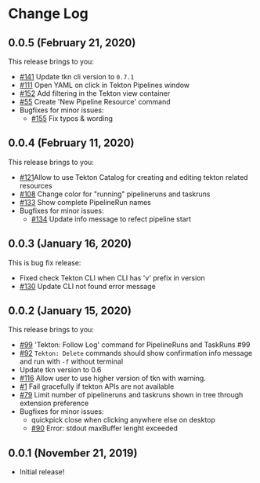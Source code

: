 # Change Log

## 0.0.5 (February 21, 2020)

This release brings to you:

* [#141](https://github.com/redhat-developer/vscode-tekton/issues/141) Update tkn cli version to `0.7.1`
* [#111](https://github.com/redhat-developer/vscode-tekton/issues/111) Open YAML on click in Tekton Pipelines window
* [#152](https://github.com/redhat-developer/vscode-tekton/issues/152) Add filtering in the Tekton view container
* [#55](https://github.com/redhat-developer/vscode-tekton/issues/55) Create 'New Pipeline Resource' command
* Bugfixes for minor issues:
  * [#155](https://github.com/redhat-developer/vscode-tekton/pull/155) Fix typos & wording

## 0.0.4 (February 11, 2020)

This release brings to you:

* [#121](https://github.com/redhat-developer/vscode-tekton/issues/121)Allow to use Tekton Catalog for creating and editing tekton related resources
* [#108](https://github.com/redhat-developer/vscode-tekton/issues/108) Change color for "running" pipelineruns and taskruns
* [#133](https://github.com/redhat-developer/vscode-tekton/issues/133) Show complete PipelineRun names 
* Bugfixes for minor issues:
  * [#134](https://github.com/redhat-developer/vscode-tekton/issues/134) Update info message to refect pipeline start

## 0.0.3 (January 16, 2020)

This is bug fix release:
* Fixed check Tekton CLI when CLI has 'v' prefix in version
* [#130](https://github.com/redhat-developer/vscode-tekton/issues/130) Update CLI not found error message

## 0.0.2 (January 15, 2020)

This release brings to you:

* [#99](https://github.com/redhat-developer/vscode-tekton/pull/99 ) 'Tekton: Follow Log' command for PipelineRuns and TaskRuns #99
* [#92](https://github.com/redhat-developer/vscode-tekton/issues/92) `Tekton: Delete` commands should show confirmation info message and run with `-f` without terminal
* Update tkn version to 0.6
* [#116](https://github.com/redhat-developer/vscode-tekton/issues/116) Allow user to use higher version of tkn with warning.
* [#1](https://github.com/redhat-developer/vscode-tekton/issues/1) Fail gracefully if tekton APIs are not available
* [#79](https://github.com/redhat-developer/vscode-tekton/issues/79) Limit number of pipelineruns and taskruns shown in tree through extension preference
* Bugfixes for minor issues:
  - quickpick close when clicking anywhere else on desktop
  - [#90](https://github.com/redhat-developer/vscode-tekton/issues/90) Error: stdout maxBuffer lenght exceeded

## 0.0.1 (November 21, 2019)

- Initial release!
